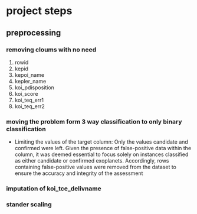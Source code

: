 # project steps

## preprocessing

### removing cloums with no need

1. rowid
2. kepid
3. kepoi_name
4. kepler_name
5. koi_pdisposition
6. koi_score
7. koi_teq_err1
8. koi_teq_err2

### moving the problem form 3 way classification to only binary classification 

- Limiting the values of the target column: Only the values candidate and confirmed
  were left. Given the presence of false-positive data within the column, it was deemed
  essential to focus solely on instances classified as either candidate or confirmed
  exoplanets. Accordingly, rows containing false-positive values were removed from
  the dataset to ensure the accuracy and integrity of the assessment  

### imputation of koi_tce_delivname

### stander scaling

